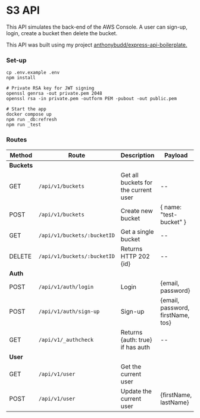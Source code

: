 # S3 API

This API simulates the back-end of the AWS Console. A user can sign-up, login, create a bucket then delete the bucket.

This API was built using my project [anthonybudd/express-api-boilerplate.](https://github.com/anthonybudd/express-api-boilerplate)


### Set-up
```
cp .env.example .env
npm install

# Private RSA key for JWT signing
openssl genrsa -out private.pem 2048
openssl rsa -in private.pem -outform PEM -pubout -out public.pem

# Start the app
docker compose up
npm run _db:refresh
npm run _test
```


### Routes
| Method      | Route                            | Description                           | Payload                               | Response          | 
| ----------- | -------------------------------- | ------------------------------------- | ------------------------------------- | ----------------- |  
| **Buckets**  |                                  |                                       |                                       |                   |  
| GET         | `/api/v1/buckets`                | Get all buckets for the current user  | --                                    | [Bucket, Bucket]  |  
| POST        | `/api/v1/buckets`                | Create new bucket                     | { name: "test-bucket" }               | {Bucket}          |  
| GET         | `/api/v1/buckets/:bucketID`      | Get a single bucket                   | --                                    | {Bucket}          |  
| DELETE      | `/api/v1/buckets/:bucketID`      | Returns HTTP 202 {id}                 | --                                    | {bucketID}    |  
| **Auth**    |                                  |                                       |                                       |                   |  
| POST        | `/api/v1/auth/login`             | Login                                 | {email, password}                     | {accessToken}     |  
| POST        | `/api/v1/auth/sign-up`           | Sign-up                               | {email, password, firstName, tos}     | {accessToken}     |  
| GET         | `/api/v1/_authcheck`             | Returns {auth: true} if has auth      | --                                    | {auth: true}      |  
| **User**    |                                  |                                       |                                       |                   |  
| GET         | `/api/v1/user`                   | Get the current user                  |                                       | {User}            |  
| POST        | `/api/v1/user`                   | Update the current user               | {firstName, lastName}                 | {User}            |  


